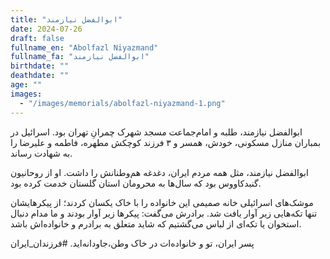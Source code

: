 ```yaml
---
title: "ابوالفضل نیازمند"
date: 2024-07-26
draft: false
fullname_en: "Abolfazl Niyazmand"
fullname_fa: "ابوالفضل نیازمند"
birthdate: ""
deathdate: ""
age: ""
images:
  - "/images/memorials/abolfazl-niyazmand-1.png"
---
```


ابوالفضل نیازمند، طلبه و امام‌جماعت مسجد شهرک چمرانِ تهران بود. اسرائیل در بمباران منازل مسکونی، خودش، همسر و ۳ فرزند کوچکش مطهره، فاطمه و علیرضا را به شهادت رساند. 

ابوالفضل نیازمند، مثل همه مردم ایران، دغدغه هم‌وطنانش را داشت. او از روحانیون گنبدکاووس بود که سال‌ها به محرومان استان گلستان خدمت کرده بود. 

موشک‌های اسرائیلی خانه صمیمی این خانواده را با خاک یکسان کردند؛ از پیکرهایشان تنها تکه‌هایی زیر آوار یافت شد. برادرش می‌گفت: پیکرها زیر آوار بودند و ما مدام دنبال استخوان یا تکه‌ای از لباس می‌گشتیم که شاید متعلق به برادرم و خانواده‌اش باشد.

پسر ایران،  تو و خانواده‌ات در خاک وطن،جاودانه‌اید.
#فرزندان_ایران